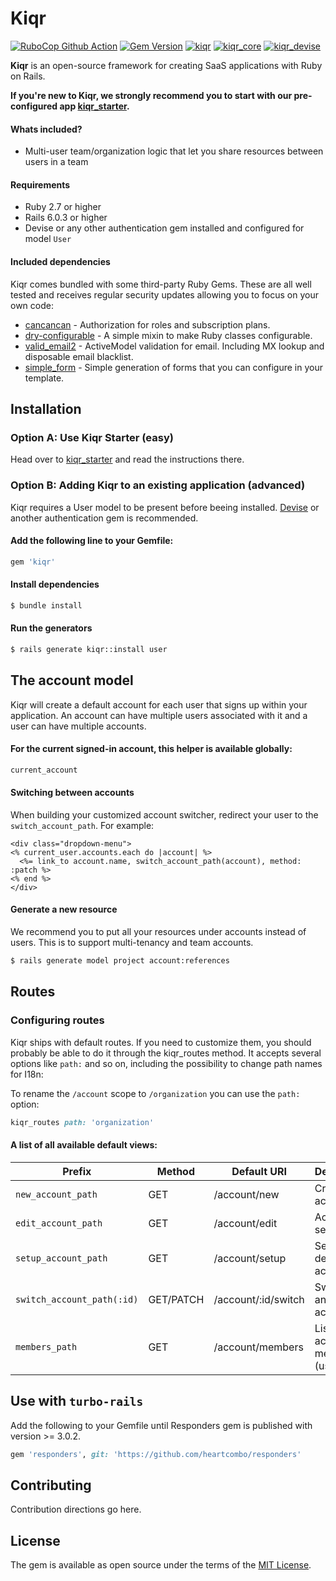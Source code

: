 
Kiqr
==============

[![RuboCop Github Action](https://github.com/kiqr/kiqr/actions/workflows/rubocop.yml/badge.svg)](https://github.com/kiqr/kiqr/actions/workflows/rubocop.yml)
[![Gem Version](https://badge.fury.io/rb/kiqr.svg)](https://badge.fury.io/rb/kiqr)
[![kiqr](https://github.com/kiqr/kiqr/actions/workflows/kiqr.yml/badge.svg)](https://github.com/kiqr/kiqr/actions/workflows/kiqr.yml)
[![kiqr_core](https://github.com/kiqr/kiqr/actions/workflows/kiqr_core.yml/badge.svg)](https://github.com/kiqr/kiqr/actions/workflows/kiqr_core.yml)
[![kiqr_devise](https://github.com/kiqr/kiqr/actions/workflows/kiqr_devise.yml/badge.svg)](https://github.com/kiqr/kiqr/actions/workflows/kiqr_devise.yml)

**Kiqr** is an open-source framework for creating SaaS applications with Ruby on Rails.

**If you're new to Kiqr, we strongly recommend you to start with our pre-configured app [kiqr_starter](https://github.com/kiqr/kiqr_starter).**

#### Whats included?
- Multi-user team/organization logic that let you share resources between users in a team

#### Requirements

- Ruby 2.7 or higher
- Rails 6.0.3 or higher
- Devise or any other authentication gem installed and configured for model ```User```

#### Included dependencies

Kiqr comes bundled with some third-party Ruby Gems. These are all well tested and receives regular security updates allowing you to focus on your own code:
- [cancancan](https://github.com/CanCanCommunity/cancancan) - Authorization for roles and subscription plans.
- [dry-configurable](https://github.com/dry-rb/dry-configurable) - A simple mixin to make Ruby classes configurable.
- [valid_email2](https://github.com/micke/valid_email2) - ActiveModel validation for email. Including MX lookup and disposable email blacklist.
- [simple_form](https://github.com/heartcombo/simple_form) - Simple generation of forms that you can configure in your template.

## Installation
### Option A: Use Kiqr Starter (easy)
Head over to [kiqr_starter](https://github.com/kiqr/kiqr_starter) and read the instructions there.

### Option B: Adding Kiqr to an existing application (advanced)

Kiqr requires a User model to be present before beeing installed. [Devise](https://github.com/heartcombo/devise) or another authentication gem is recommended. 

#### Add the following line to your Gemfile:
```ruby
gem 'kiqr'
```

#### Install dependencies
```bash
$ bundle install
```

#### Run the generators
```bash
$ rails generate kiqr::install user
```

## The account model

Kiqr will create a default account for each user that signs up within your application. An account can have multiple users associated with it and a user can have multiple accounts.

#### For the current signed-in account, this helper is available globally:
```ruby
current_account
```

#### Switching between accounts
When building your customized account switcher, redirect your user to the ```switch_account_path```. For example: 
```html+erb
<div class="dropdown-menu">
<% current_user.accounts.each do |account| %>
  <%= link_to account.name, switch_account_path(account), method: :patch %>
<% end %>
</div>
```

#### Generate a new resource
We recommend you to put all your resources under accounts instead of users. This is to support multi-tenancy and team accounts.
```bash
$ rails generate model project account:references
```

## Routes

### Configuring routes
Kiqr ships with default routes. If you need to customize them, you should probably be able to do it through the kiqr_routes method. It accepts several options like ```path:``` and so on, including the possibility to change path names for I18n:

To rename the ```/account``` scope to ```/organization``` you can use the ```path:``` option:
```ruby
kiqr_routes path: 'organization'
```

#### A list of all available default views:

| Prefix | Method | Default URI | Description |
| --- | --- | --- | --- |
| `new_account_path` | GET | /account/new | Create an account |
| `edit_account_path` | GET | /account/edit | Account settings |
| `setup_account_path` | GET | /account/setup | Setup the default account |
| `switch_account_path(:id)` | GET/PATCH | /account/:id/switch | Switch to another account |
| `members_path` | GET | /account/members | List of account members (users) |

## Use with ``turbo-rails``
Add the following to your Gemfile until Responders gem is published with version >= 3.0.2. 
```ruby
gem 'responders', git: 'https://github.com/heartcombo/responders'
```

## Contributing
Contribution directions go here.

## License
The gem is available as open source under the terms of the [MIT License](https://opensource.org/licenses/MIT).
